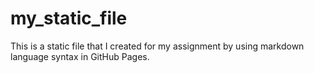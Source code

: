 # my_static_file
This is a static file that I created for my assignment by using markdown language syntax in GitHub Pages.
